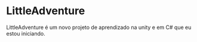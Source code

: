 # LittleAdventure
LittleAdventure é um novo projeto de aprendizado na unity e em C# que eu estou iniciando.
